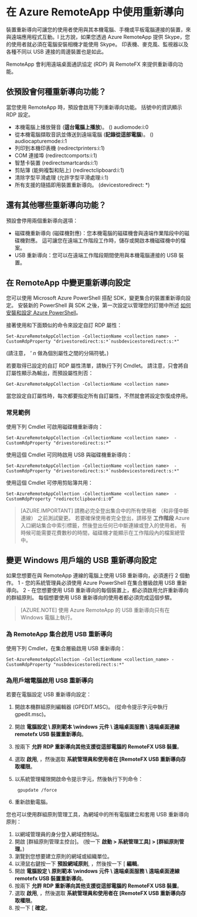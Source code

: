 <properties
    pageTitle="在 Azure RemoteApp 中使用重新導向 | Microsoft Azure"
    description="了解如何在 RemoteApp 中設定和使用重新導向"
    services="remoteapp"
    documentationCenter=""
    authors="lizap"
    manager="mbaldwin" />

<tags
    ms.service="remoteapp"
    ms.workload="compute"
    ms.tgt_pltfrm="na"
    ms.devlang="na"
    ms.topic="article"
    ms.date="12/05/2015"
    ms.author="elizapo" />

# 在 Azure RemoteApp 中使用重新導向

裝置重新導向可讓您的使用者使用與其本機電腦、手機或平板電腦連接的裝置，來與遠端應用程式互動。l 比方說，如果您透過 Azure RemoteApp 提供 Skype，您的使用者就必須在電腦安裝相機才能使用 Skype。 印表機、麥克風、監視器以及各種不同以 USB 連接的周邊裝置也是如此。

RemoteApp 會利用遠端桌面通訊協定 (RDP) 與 RemoteFX 來提供重新導向功能。

## 依預設會何種重新導向功能？
當您使用 RemoteApp 時，預設會啟用下列重新導向功能。 括號中的資訊顯示 RDP 設定。

- 本機電腦上播放聲音 (**這台電腦上播放**)。 () audiomode:i:0
- 從本機電腦擷取音訊並傳送到遠端電腦 (**記錄從這部電腦**)。 () audiocapturemode:i:1
- 列印到本機印表機 (redirectprinters:i:1)
- COM 連接埠 (redirectcomports:i:1)
- 智慧卡裝置 (redirectsmartcards:i:1)
- 剪貼簿 (能夠複製和貼上) (redirectclipboard:i:1)
- 清除字型平滑處理 (允許字型平滑處理:i:1)
- 所有支援的隨插即用裝置重新導向。 (devicestoredirect: *)

## 還有其他哪些重新導向功能？
預設會停用兩個重新導向選項：

- 磁碟機重新導向 (磁碟機對應)：您本機電腦的磁碟機會與遠端作業階段中的磁碟機對應。 這可讓您在遠端工作階段工作時，儲存或開啟本機磁碟機中的檔案。
- USB 重新導向：您可以在遠端工作階段期間使用與本機電腦連接的 USB 裝置。

## 在 RemoteApp 中變更重新導向設定
您可以使用 Microsoft Azure PowerShell 搭配 SDK，變更集合的裝置重新導向設定。 安裝新的 PowerShell 與 SDK 之後，第一次設定以管理您的訂閱中所述 [如何安裝和設定 Azure PowerShell](../powershell-install-configure.md)。

接著使用和下面類似的命令來設定自訂 RDP 屬性：

    Set-AzureRemoteAppCollection -CollectionName <collection name>  -CustomRdpProperty "drivestoredirect:s:*`nusbdevicestoredirect:s:*"

(請注意， *' n* 做為個別屬性之間的分隔符號。)

若要取得已設定的自訂 RDP 屬性清單，請執行下列 Cmdlet。 請注意，只會將自訂屬性顯示為輸出，而預設屬性則否：  

    Get-AzureRemoteAppCollection -CollectionName <collection name>

當您設定自訂屬性時，每次都要指定所有自訂屬性，不然就會將設定恢復成停用。   

### 常見範例
使用下列 Cmdlet 可啟用磁碟機重新導向：  

    Set-AzureRemoteAppCollection -CollectionName <collection name>  -CustomRdpProperty "drivestoredirect:s:*”

使用這個 Cmdlet 可同時啟用 USB 與磁碟機重新導向：

    Set-AzureRemoteAppCollection -CollectionName <collection name>  -CustomRdpProperty "drivestoredirect:s:*`nusbdevicestoredirect:s:*"

使用這個 Cmdlet 可停用剪貼簿共用：  

    Set-AzureRemoteAppCollection -CollectionName <collection name>  -CustomRdpProperty "redirectclipboard:i:0”

> [AZURE.IMPORTANT] 請務必完全登出集合中的所有使用者 （和非僅中斷連線） 之前測試變更。 若要確保使用者完全登出，請移至 **工作階段** Azure 入口網站集合中索引標籤，然後登出任何已中斷連線或登入的使用者。 有時候可能需要花費數秒的時間，磁碟機才能顯示在工作階段內的檔案總管中。

## 變更 Windows 用戶端的 USB 重新導向設定

如果您想要在與 RemoteApp 連線的電腦上使用 USB 重新導向，必須進行 2 個動作。 1 - 您的系統管理員必須使用 Azure PowerShell 在集合層級啟用 USB 重新導向。 2 - 在您想要使用 USB 重新導向的每個裝置上，都必須啟用允許重新導向的群組原則。 每個想要使用 USB 重新導向的使用者都必須完成這個步驟。

> [AZURE.NOTE] 使用 Azure RemoteApp 的 USB 重新導向只有在 Windows 電腦上執行。

### 為 RemoteApp 集合啟用 USB 重新導向
使用下列 Cmdlet，在集合層級啟用 USB 重新導向：

    Set-AzureRemoteAppCollection -CollectionName <collection_name> -CustomRdpProperty "nusbdevicestoredirect:s:*"

### 為用戶端電腦啟用 USB 重新導向

若要在電腦設定 USB 重新導向設定：

1. 開啟本機群組原則編輯器 (GPEDIT.MSC)。 (從命令提示字元中執行 gpedit.msc)。
2. 開啟 **電腦設定 \ 原則範本 \windows 元件 \ 遠端桌面服務 \ 遠端桌面連線 remotefx USB 裝置重新導向**。
3. 按兩下 **允許 RDP 重新導向其他支援從這部電腦的 RemoteFX USB 裝置**。
4. 選取 **啟用**, ，然後選取 **系統管理員和使用者在 [RemoteFX USB 重新導向存取權限**。
5. 以系統管理權限開啟命令提示字元，然後執行下列命令：

        gpupdate /force
6. 重新啟動電腦。

您也可以使用群組原則管理工具，為網域中的所有電腦建立和套用 USB 重新導向原則：

1. 以網域管理員的身分登入網域控制站。
2. 開啟 [群組原則管理主控台]。 (按一下 **啟動 > 系統管理工具] > [群組原則管理**。)
3. 瀏覽到您想要建立原則的網域或組織單位。
4. 以滑鼠右鍵按一下 **預設網域原則**, ，然後按一下 [ **編輯**。
5. 開啟 **電腦設定 \ 原則範本 \windows 元件 \ 遠端桌面服務 \ 遠端桌面連線 remotefx USB 裝置重新導向**。
6. 按兩下 **允許 RDP 重新導向其他支援從這部電腦的 RemoteFX USB 裝置**。
7. 選取 **啟用**, ，然後選取 **系統管理員和使用者在 [RemoteFX USB 重新導向存取權限**。
8. 按一下 [ **確定**。  


